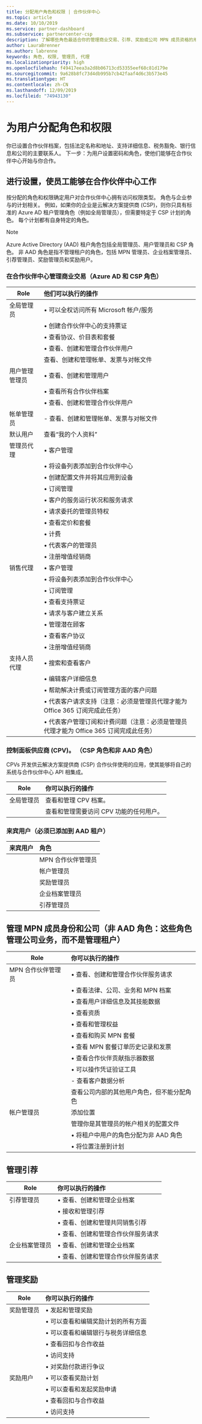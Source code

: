 ```yaml
---
title: 分配用户角色和权限 | 合作伙伴中心
ms.topic: article
ms.date: 10/10/2019
ms.service: partner-dashboard
ms.subservice: partnercenter-csp
description: 了解哪些角色最适合你的管理商业交易、引荐、奖励或公司 MPN 成员资格的用户。
author: LauraBrenner
ms.author: labrenne
keywords: 角色, 权限, 管理员, 代理
ms.localizationpriority: high
ms.openlocfilehash: f49417eea3a2d8b06713cd53355eef68c81d179e
ms.sourcegitcommit: 9a628b8fc73d4db995b7cb42faaf4d6c3b573e45
ms.translationtype: HT
ms.contentlocale: zh-CN
ms.lasthandoff: 12/09/2019
ms.locfileid: "74943130"
---
```

# <a name="assign-users-roles-and-permissions"></a>为用户分配角色和权限


你已设置合作伙伴档案，包括法定名称和地址、支持详细信息、税务豁免、银行信息和公司的主要联系人。 下一步：为用户设置密码和角色，使他们能够在合作伙伴中心开始与你合作。

## <a name="set-up-your-employees-to-work-in-partner-center"></a>进行设置，使员工能够在合作伙伴中心工作

按分配的角色和权限确定用户对合作伙伴中心拥有访问权限类型。 角色与企业参与的计划相关。 例如，如果你的企业是云解决方案提供商 (CSP)，则你只具有标准的 Azure AD 租户管理角色（例如全局管理员），但需要特定于 CSP 计划的角色。 每个计划都有自身特定的角色。

>[!Note]
> Azure Active Directory (AAD) 租户角色包括全局管理员、用户管理员和 CSP 角色。 非 AAD 角色是指不管理租户的角色，包括 MPN 管理员、企业档案管理员、引荐管理员、奖励管理员和奖励用户。 

### <a name="manage-commercial-transactions-in-partner-center-azure-ad-and-csp-roles"></a>在合作伙伴中心管理商业交易（Azure AD 和 CSP 角色）

|**Role**|**他们可以执行的操作**|
|----------------------------------|:---------------------------------|
|全局管理员|• 可以全权访问所有 Microsoft 帐户/服务
|      |• 创建合作伙伴中心的支持票证
||• 查看协议、价目表和套餐
||• 查看、创建和管理合作伙伴用户|
||  查看、创建和管理帐单、发票与对帐文件
|用户管理管理员   | • 查看、创建和管理用户
||• 查看所有合作伙伴档案
||• 查看、创建和管理合作伙伴用户  |
|帐单管理员 | - 查看、创建和管理帐单、发票与对帐文件|
|默认用户|  查看“我的个人资料”   |
|管理员代理 | • 客户管理
||• 将设备列表添加到合作伙伴中心
||• 创建配置文件并将其应用到设备
||• 订阅管理
||• 客户的服务运行状况和服务请求
||• 请求委托的管理员特权
||• 查看定价和套餐
||• 计费
||• 代表客户的管理员
||• 注册增值经销商|
|销售代理 | • 客户管理
||• 将设备列表添加到合作伙伴中心
||• 订阅管理
||• 查看支持票证
||• 请求与客户建立关系
||• 管理潜在顾客
||• 查看客户协议
||• 注册增值经销商|
|支持人员代理| • 搜索和查看客户
||• 编辑客户详细信息
||• 帮助解决计费或订阅管理方面的客户问题
||• 代表客户请求支持（注意：必须是管理员代理才能为 Office 365 订阅完成此任务）
||• 代表客户管理订阅和计费问题（注意：必须是管理员代理才能为 Office 365 订阅完成此任务）|

### <a name="control-panel-vendor-cpv-csp-role-and-non-aad-role"></a>控制面板供应商 (CPV)。 （CSP 角色和非 AAD 角色）
CPVs 开发供云解决方案提供商 (CSP) 合作伙伴使用的应用，使其能够将自己的系统与合作伙伴中心 API 相集成。 

|**Role**   |**你可以执行的操作**|
|------------------------------|:----------------------------|
|全局管理员| 查看和管理 CPV 档案。|
||查看和管理需要访问 CPV 功能的任何用户。|

### <a name="guest-user-must-be-added-to-the-aad-tenant"></a>来宾用户（必须已添加到 AAD 租户）

|**来宾用户**   | **角色**|
|---------------------------|:--------------------|
||MPN 合作伙伴管理员|
||帐户管理员|
||奖励管理员|
||企业档案管理员|
||引荐管理员|


## <a name="manage-mpn-membership-and-your-company-non-aad-roles-these-roles-manage-the-company-business-rather-than-the-tenant"></a>管理 MPN 成员身份和公司（非 AAD 角色：这些角色管理公司业务，而不是管理租户）

|**Role** | **你可以执行的操作**|
|----------------------------|:----------------------------|
|MPN 合作伙伴管理员|• 查看、创建和管理合作伙伴服务请求||
||• 查看法律、公司、业务和 MPN 档案
||• 查看用户详细信息及其技能数据
||• 查看资质
||• 查看和管理权益
||• 查看和购买 MPN 套餐
||• 查看 MPN 套餐订单历史记录和发票
||• 查看合作伙伴贡献指示器数据
||• 可以操作凭证验证工具|
||- 查看客户数据分析
|| 查看公司内部的其他用户角色，但不能分配角色
|帐户管理员| 添加位置
|| 管理你是其管理员的帐户相关的配置文件 
||• 将租户中用户的角色分配为非 AAD 角色 
||• 将位置注册到计划


## <a name="manage-referrals"></a>管理引荐 

|**Role**|**你可以执行的操作**|
|-----------------------------|:------------------------|
|引荐管理员       |• 查看、创建和管理企业档案
||• 接收和管理引荐
||• 查看、创建和管理共同销售引荐|
||• 查看、创建和管理合作伙伴服务请求
|企业档案管理员   |• 查看、创建和管理企业档案 
||• 查看、创建和管理合作伙伴服务请求|

## <a name="manage-incentives"></a>管理奖励 

|**Role** | **你可以执行的操作**|
|------------------------------|:-------------------------|
|奖励管理员|• 发起和管理奖励 
||• 可以查看和编辑奖励计划的所有方面
||• 可以查看和编辑银行与税务详细信息
||• 查看回扣与合作收益
||• 访问支持
||• 对奖励付款进行争议|
|奖励用户|• 可以查看奖励计划
||• 可以查看和发起奖励申请
||• 查看回扣与合作收益
||• 访问支持












